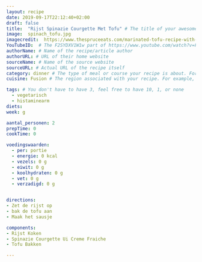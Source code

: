 ```yaml
---
layout: recipe
date: 2019-09-17T22:12:40+02:00
draft: false
title:  "Rijst Spinazie Courgette Met Tofu" # The title of your awesome recipe
image:  spinach_tofu.jpg
imagecredit:  https://www.thespruceeats.com/marinated-tofu-recipe-with-spinach-695284
YouTubeID:  # The F2SYDXV1W1w part of https://www.youtube.com/watch?v=F2SYDXV1W1w
authorName: # Name of the recipe/article author
authorURL: # URL of their home website
sourceName: # Name of the source website
sourceURL: # Actual URL of the recipe itself
category: dinner # The type of meal or course your recipe is about. For example: "dinner", "entree", or "dessert".
cuisine: Fusion # The region associated with your recipe. For example, Italiaans, Mediterraans", or Eigen.

tags: # You don't have to have 3, feel free to have 10, 1, or none
  - vegetarisch
  - histaminearm
diets: 
week: g

aantal_personen: 2
prepTime: 0
cookTime: 0

voedingswaarden:
  - per: portie
  - energie: 0 kcal
  - vezels: 0 g
  - eiwit: 0 g
  - koolhydraten: 0 g
  - vet: 0 g
  - verzadigd: 0 g


directions:
- Zet de rijst op
- bak de tofu aan
- Maak het sausje

components:
- Rijst Koken
- Spinazie Courgette Ui Creme Fraiche
- Tofu Bakken

---
```

